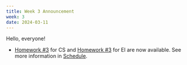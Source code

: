 ```yaml
---
title: Week 3 Announcement
week: 3
date: 2024-03-11
---
```

Hello, everyone!

- [Homework #3](https://basics.sjtu.edu.cn/~yangqizhe/pdf/la2024s/homework/LA-hw3forCS.pdf)  for CS and [Homework #3](https://basics.sjtu.edu.cn/~yangqizhe/pdf/la2024s/homework/LA-hw3forEI.pdf)  for EI 
are now available. See more information in [Schedule](../schedule).
